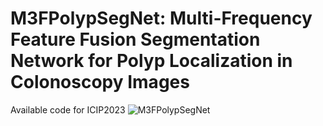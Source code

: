 # M3FPolypSegNet: Multi-Frequency Feature Fusion Segmentation Network for Polyp Localization in Colonoscopy Images
Available code for ICIP2023
![M3FPolypSegNet](https://user-images.githubusercontent.com/77310264/223346757-0774fd2f-4dff-4753-a66c-1baa40ab32f2.png)
